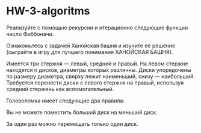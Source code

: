# HW-3-algoritms
Реализуйте с помощью рекурсии и итерационно следующие функции число Фиббоначи.

Ознакомьтесь с задачей Ханойская башня и изучите ее решение (сыграйте в игру для лучшего понимания ХАНОЙСКАЯ БАШНЯ).


Имеется три стержня — левый, средний и правый. На левом стержне находятся n дисков, диаметры которых различны. Диски упорядочены по размеру диаметра, сверху лежит наименьший, снизу — наибольший. Требуется перенести диски с левого стержня на правый, используя средний стержень как вспомогательный.


Головоломка имеет следующие два правила:

Вы не можете поместить больший диск на меньший диск.

За один раз можно перемещать только один диск.

